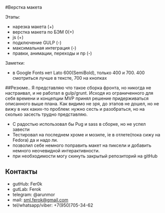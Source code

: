 #Верстка макета

Этапы:
- нарезка макета (+)
- верстка макета по БЭМ 0(+)
- js (+)
- подключение GULP (-)
- максимальная интеграция (-)
- правки, анимации, переходы и пр (-)

Заметки:
- в Google Fonts нет Lato 600(SemiBold), только 400 и 700. 400 смотриться лучше в тексте, 700 на кнопках

##Резюме..
Я представляю что такое сборка фронта, но никогда не настраивал, и не работал в gulp/grunt.
Исходя из ограниченного для себя времени и концепции MVP принял решение придерживаться описанного выше плана.
Как видимо не зря, до этапов не дошел, но не вижу в них каких-то проблем: нужно сесть и разобраться, но на сколько 
засесть трудно представляю.

- С радостью использовал бы Pug и sass в сборке, но не успел завести
- Тестировал на последнем хроме и мозиле, ie в отлете(пока сижу на Fedora) да и надо ли.
- позволил себе немного поправить макет на пиксели и добавить немного неочевидной интерактивности.
- при необходимости могу скинуть закрытый репозиторий на gitHub

## Контакты
- gutHub: Fer0k
- gutLab: Ferok
- telegram: @arunmor
- mail: sml.ferok@gmail.com
- tel/whatsapp/viber: +7(950)705-34-62